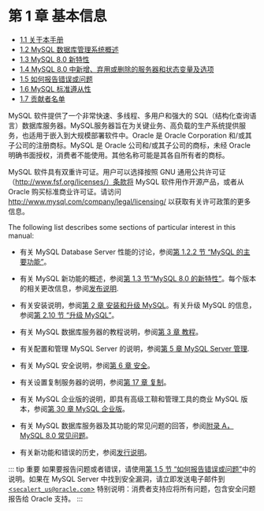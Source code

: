 # 第 1 章 基本信息

- [1.1 关于本手册](/manual-info.html)
- [1.2 MySQL 数据库管理系统概述](/what-is.html)
- [1.3 MySQL 8.0 新特性](/mysql-nutshell.html)
- [1.4 MySQL 8.0 中新增、弃用或删除的服务器和状态变量及选项](/added-deprecated-removed.html)
- [1.5 如何报告错误或问题](/bug-reports.html)
- [1.6 MySQL 标准遵从性](/compatibility.html)
- [1.7 贡献者名单](/credits.html)

MySQL 软件提供了一个非常快速、多线程、多用户和强大的 SQL（结构化查询语言）数据库服务器。MySQL服务器旨在为关键业务、高负载的生产系统提供服务，也适用于嵌入到大规模部署软件中。Oracle 是 Oracle Corporation 和/或其子公司的注册商标。MySQL 是 Oracle 公司和/或其子公司的商标，未经 Oracle 明确书面授权，消费者不能使用。其他名称可能是其各自所有者的商标。

MySQL 软件具有双重许可证。用户可以选择按照 GNU 通用公共许可证（http://www.fsf.org/licenses/）条款将 MySQL 软件用作开源产品，或者从 Oracle 购买标准商业许可证。请访问 http://www.mysql.com/company/legal/licensing/ 以获取有关许可政策的更多信息。

The following list describes some sections of particular interest in this manual:

- 有关 MySQL Database Server 性能的讨论，参阅[第 1.2.2 节 “MySQL 的主要功能”](features.html)。

- 有关 MySQL 新功能的概述，参阅[第 1.3 节“MySQL 8.0 的新特性”](mysql-nutshell.html)。每个版本的相关更改信息，参阅[发布说明](https://dev.mysql.com/doc/relnotes/mysql/8.0/en/).

- 有关安装说明，参阅[第 2 章 安装和升级 MySQL](installing.html)。有关升级 MySQL 的信息，参阅[第 2.10 节 “升级 MySQL”](upgrading.html)。

- 有关 MySQL 数据库服务器的教程说明，参阅[第 3 章 教程](tutorial.html)。

- 有关配置和管理 MySQL Server 的说明，参阅[第 5 章 MySQL Server 管理](server-administration.html).

- 有关 MySQL 安全说明，参阅[第 6 章 安全](security.html)。

- 有关设置复制服务器的说明，参阅[第 17 章 复制](replication.html)。

- 有关 MySQL 企业版的说明，即具有高级工鞥和管理工具的商业 MySQL 版本，参阅[第 30 章 MySQL 企业版](mysql-enterprise.html)。

- 有关 MySQL 数据库服务器及其功能的常见问题的回答，参阅[附录 A，MySQL 8.0 常见问题](/faqs.html)。

- 有关新功能和错误的历史，参阅[发行说明](https://dev.mysql.com/doc/relnotes/mysql/8.0/en/)。

::: tip 重要
如果要报告问题或者错误，请使用[第 1.5 节 “如何报告错误或问题”](/bug-reports.html)中的说明。如果在 MySQL Server 中找到安全漏洞，请立即发送电子邮件到 [<`secalert_us@oracle.com`>](secalert_us@oracle.com) 特别说明：消费者支持应将所有问题，包含安全问题报告给 Oracle 支持。
:::